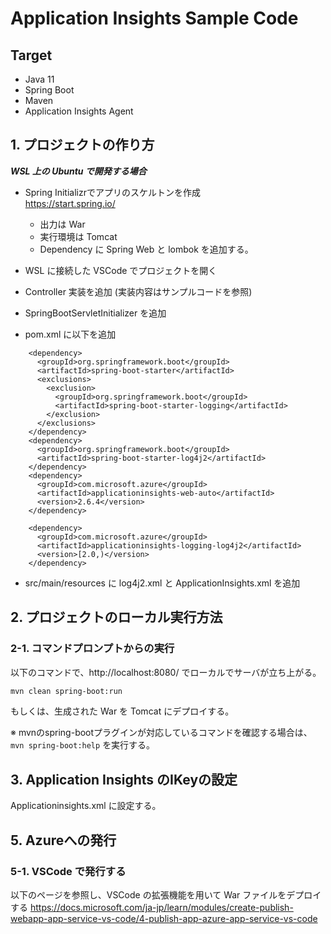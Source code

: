 # Application Insights Sample Code
## Target
* Java 11 
* Spring Boot
* Maven
* Application Insights Agent


## 1. プロジェクトの作り方
***WSL 上の Ubuntu で開発する場合***

* Spring Initializrでアプリのスケルトンを作成   
  https://start.spring.io/
  * 出力は War
  * 実行環境は Tomcat
  * Dependency に Spring Web と lombok を追加する。

* WSL に接続した VSCode でプロジェクトを開く

* Controller 実装を追加 (実装内容はサンプルコードを参照)

* SpringBootServletInitializer を追加

* pom.xml に以下を追加
```
    <dependency>
      <groupId>org.springframework.boot</groupId>
      <artifactId>spring-boot-starter</artifactId>
      <exclusions>
        <exclusion>
          <groupId>org.springframework.boot</groupId>
          <artifactId>spring-boot-starter-logging</artifactId>
        </exclusion>
      </exclusions>
    </dependency>
    <dependency>
      <groupId>org.springframework.boot</groupId>
      <artifactId>spring-boot-starter-log4j2</artifactId>
    </dependency>
    <dependency>
      <groupId>com.microsoft.azure</groupId>
      <artifactId>applicationinsights-web-auto</artifactId>
      <version>2.6.4</version>
    </dependency>

    <dependency>
      <groupId>com.microsoft.azure</groupId>
      <artifactId>applicationinsights-logging-log4j2</artifactId>
      <version>[2.0,)</version>
    </dependency>
```
* src/main/resources に log4j2.xml と ApplicationInsights.xml を追加
 

## 2. プロジェクトのローカル実行方法
### 2-1. コマンドプロンプトからの実行


以下のコマンドで、http://localhost:8080/ でローカルでサーバが立ち上がる。

``` bash
mvn clean spring-boot:run 
```

もしくは、生成された War を Tomcat にデプロイする。

※ mvnのspring-bootプラグインが対応しているコマンドを確認する場合は、```mvn spring-boot:help``` を実行する。

## 3. Application Insights のIKeyの設定
Applicationinsights.xml に設定する。

## 5. Azureへの発行
### 5-1. VSCode で発行する
以下のページを参照し、VSCode の拡張機能を用いて War ファイルをデプロイする
https://docs.microsoft.com/ja-jp/learn/modules/create-publish-webapp-app-service-vs-code/4-publish-app-azure-app-service-vs-code


